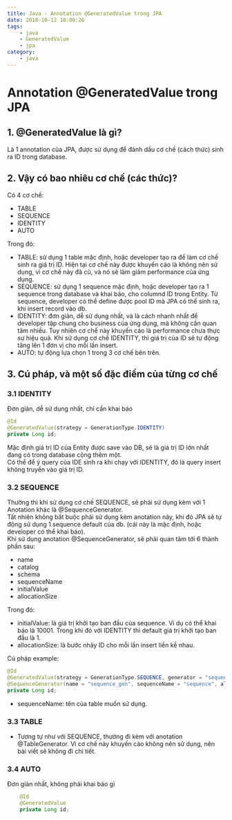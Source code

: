 ```yaml
---
title: Java - Annotation @GeneratedValue trong JPA  
date: 2018-10-12 18:00:26
tags:
    - java
    - GeneratedValue
    - jpa
category: 
    - java
---
```



# Annotation @GeneratedValue trong JPA  
## 1. @GeneratedValue là gì?
Là 1 annotation của JPA, được sử dụng để đánh dấu cơ chế (cách thức) sinh ra ID trong database. 
## 2. Vậy có bao nhiêu cơ chế (các thức)?   
Có 4 cơ chế:    
- TABLE
- SEQUENCE
- IDENTITY
- AUTO  

Trong đó:
- TABLE: sử dụng 1 table mặc định, hoặc developer tạo ra để làm cơ chế sinh ra giá trị ID. Hiện tại cơ chế này được khuyến cáo là không nên sử dụng, vì cơ chế này đã cũ, và nó sẽ làm giảm performance của ứng dụng. 
- SEQUENCE: sử dụng 1 sequence mặc định, hoặc developer tạo ra 1 sequence trong database và khai báo, cho columnd ID trong Entity. Từ sequence, developer có thể define được pool ID mà JPA có thể sinh ra, khi insert record vào db.
- IDENTITY: đơn giản, dễ sử dụng nhất, và là cách nhanh nhất để developer tập chung cho business của ứng dụng, mà không cần quan tâm nhiều. Tuy nhiên cơ chế này khuyến cáo là performance chưa thực sự hiệu quả. Khi sử dụng cơ chế IDENTITY, thì giá trị của ID sẽ tự động tăng lên 1 đơn vị cho mỗi lần insert.
- AUTO: tự động lựa chọn 1 trong 3 cơ chế bên trên. 

## 3. Cú pháp, và một số đặc điểm của từng cơ chế   
### 3.1 IDENTITY    
Đơn giản, dễ sử dụng nhất, chỉ cần khai báo 
```java
@Id
@GeneratedValue(strategy = GenerationType.IDENTITY)
private Long id;
```
Mặc định giá trị ID của Entity được save vào DB, sẽ là giá trị ID lớn nhất đang có trong database cộng thêm một.    
Có thể để ý query của IDE sinh ra khi chạy với IDENTITY, đó là query insert không truyền vào giá trị ID.    

### 3.2 SEQUENCE
Thường thì khi sử dụng cơ chế SEQUENCE, sẽ phải sử dụng kèm với 1 Anotation khác là @SequenceGenerator.     
Tất nhiên không bắt buộc phải sử dụng kèm anotation này, khi đó JPA sẽ tự động sử dụng 1 sequence default của db. (cái này là mặc định, hoặc developer có thể khai báo).    
Khi sử dụng anotation @SequenceGenerator, sẽ phải quan tâm tới 6 thành phần sau:    
- name
- catalog
- schema
- sequenceName
- initialValue
- allocationSize    


Trong đó: 
- initialValue: là giá trị khởi tạo ban đầu của sequence. Ví dụ có thể khai báo là 10001. Trong khi đó với IDENTITY thì default giá trị khởi tạo ban đầu là 1.  
- allocationSize: là bước nhảy ID cho mỗi lần insert liền kề nhau.  

Cú pháp example:
 
```java
@Id
@GeneratedValue(strategy = GenerationType.SEQUENCE, generator = "sequence_gen")
@SequenceGenerator(name = "sequence_gen", sequenceName = "sequence", allocationSize = 2)
private Long id;
```
- sequenceName: tên của table muốn sử dụng. 

### 3.3 TABLE 
- Tương tự như với SEQUENCE, thường đi kèm với anotation @TableGenerator. Vì cơ chế này khuyến cáo không nên sử dụng, nên bài viết sẽ không đi chi tiết.  

### 3.4 AUTO
Đơn giản nhất, không phải khai báo gì

```java
    @Id
    @GeneratedValue
    private Long id;
```
